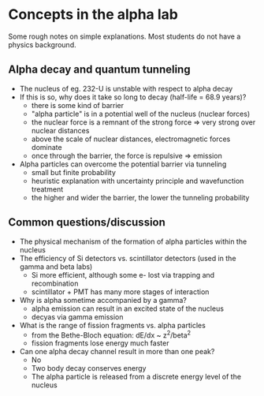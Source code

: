 # Concepts in the alpha lab

Some rough notes on simple explanations. Most students do not have a physics background.

## Alpha decay and quantum tunneling
* The nucleus of eg. 232-U is unstable with respect to alpha decay
* If this is so, why does it take so long to decay (half-life  = 68.9 years)?
  - there is some kind of barrier
  - "alpha particle" is in a potential well of the nucleus (nuclear forces)
  - the nuclear force is a remnant of the strong force => very strong over nuclear distances
  - above the scale of nuclear distances, electromagnetic forces dominate
  - once through the barrier, the force is repulsive => emission
* Alpha particles can overcome the potential barrier via tunneling
  - small but finite probability
  - heuristic explanation with uncertainty principle and wavefunction treatment
  - the higher and wider the barrier, the lower the tunneling probability

## Common questions/discussion
* The physical mechanism of the formation of alpha particles within the nucleus
* The efficiency of Si detectors vs. scintillator detectors (used in the gamma and beta labs)
  - Si more efficient, although some e- lost via trapping and recombination
  - scintillator + PMT has many more stages of interaction
* Why is alpha sometime accompanied by a gamma?
  - alpha emission can result in an excited state of the nucleus
  - decyas via gamma emission
* What is the range of fission fragments vs. alpha particles
  - from the Bethe-Bloch equation: dE/dx ~ z<sup>2</sup>/beta<sup>2</sup>
  - fission fragments lose energy much faster
* Can one alpha decay channel result in more than one peak?
  - No
  - Two body decay conserves energy
  - The alpha particle is released from a discrete energy level of the nucleus
